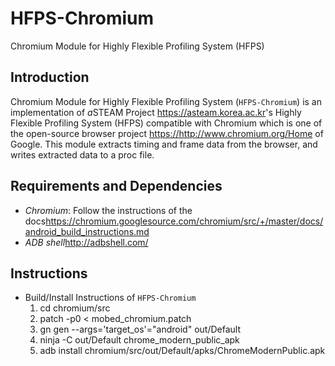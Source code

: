 # HFPS-Chromium
Chromium Module for Highly Flexible Profiling System (HFPS)

## Introduction

Chromium Module for Highly Flexible Profiling System (`HFPS-Chromium`) is an implementation of *a*STEAM Project <https://asteam.korea.ac.kr>'s Highly Flexible Profiling System (HFPS) compatible with Chromium which is one of the open-source browser project <https://http://www.chromium.org/Home> of Google. This module extracts timing and frame data from the browser, and writes extracted data to a proc file.

## Requirements and Dependencies

* *Chromium*: Follow the instructions of the docs<https://chromium.googlesource.com/chromium/src/+/master/docs/android_build_instructions.md>
* *ADB shell*<http://adbshell.com/>

## Instructions

* Build/Install Instructions of `HFPS-Chromium`
  1. cd chromium/src
  2. patch -p0 < mobed_chromium.patch
  3. gn gen --args='target_os'="android" out/Default
  4. ninja -C out/Default chrome_modern_public_apk
  5. adb install chromium/src/out/Default/apks/ChromeModernPublic.apk
